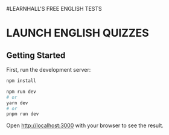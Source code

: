 #LEARNHALL'S FREE ENGLISH TESTS

# LAUNCH ENGLISH QUIZZES

## Getting Started

First, run the development server:

```bash
npm install

npm run dev
# or
yarn dev
# or
pnpm run dev

```

Open [http://localhost:3000](http://localhost:3000) with your browser to see the result.


